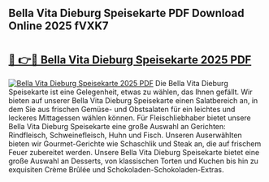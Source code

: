 ## Bella Vita Dieburg Speisekarte PDF Download Online 2025 fVXK7

# <h2><a href="http://gc9z92.nevu.top/?p=Bella+Vita+Dieburg+Speisekarte">🔗 👉🔴 Bella Vita Dieburg Speisekarte 2025 PDF</a></h2>

[![Bella Vita Dieburg Speisekarte 2025 PDF](https://i.imgur.com/dBaPXMq.png)](http://gc9z92.nevu.top/?p=Bella+Vita+Dieburg+Speisekarte)
Die Bella Vita Dieburg Speisekarte ist eine Gelegenheit, etwas zu wählen, das Ihnen gefällt. Wir bieten auf unserer Bella Vita Dieburg Speisekarte einen Salatbereich an, in dem Sie aus frischen Gemüse- und Obstsalaten für ein leichtes und leckeres Mittagessen wählen können. Für Fleischliebhaber bietet unsere Bella Vita Dieburg Speisekarte eine große Auswahl an Gerichten: Rindfleisch, Schweinefleisch, Huhn und Fisch. Unseren Auserwählten bieten wir Gourmet-Gerichte wie Schaschlik und Steak an, die auf frischem Feuer zubereitet werden. Unsere Bella Vita Dieburg Speisekarte bietet eine große Auswahl an Desserts, von klassischen Torten und Kuchen bis hin zu exquisiten Crème Brûlée und Schokoladen-Schokoladen-Extras.
